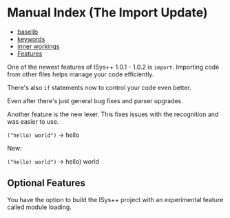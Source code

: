 # Manual Index (The Import Update)

- [baselib](./baselib.md)
- [keywords](./keywords.md)
- [inner workings](./workings.md)
- [Features](./features.md)

One of the newest features of ISys++ 1.0.1 - 1.0.2 is `import`. Importing code from other files helps manage your code efficiently.

There's also `if` statements now to control your code even better.

Even after there's just general bug fixes and parser upgrades.

Another feature is the new lexer. This fixes issues with the recognition and was easier to use.

`("hello) world")` -> hello

New:

`("hello) world")` -> hello) world

## Optional Features

You have the option to build the ISys++ project with an experimental feature called module loading.

